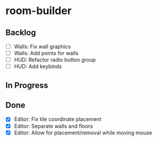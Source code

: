 # room-builder

## Backlog
- [ ] Walls: Fix wall graphics
- [ ] Walls: Add points for walls
- [ ] HUD: Refactor radio button group
- [ ] HUD: Add keybinds

## In Progress

## Done
- [X] Editor: Fix tile coordinate placement
- [X] Editor: Separate walls and floors
- [X] Editor: Allow for placement/removal while moving mouse
